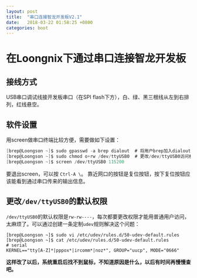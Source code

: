 ```yaml
---
layout: post
title:  "串口连接智龙开发板V2.1"
date:   2018-03-22 01:58:25 +0800
categories: boot
---
```

# 在Loongnix下通过串口连接智龙开发板
## 接线方式
USB串口调试线接开发板串口（在SPI flash下方），白、绿、黑三根线从左到右排列，红线悬空。

## 软件设置
用screen做串口终端比较方便，需要做如下设置：
```C
[brep@Loongson ~]$ sudo gpasswd -a brep dialout  # 将用户brep加入dialout组
[brep@Loongson ~]$ sudo chmod o+rw /dev/ttyUSB0  # 更改/dev/ttyUSB0访问权限
[brep@Loongson ~]$ screen /dev/ttyUSB0 115200
```
要退出screen，可以按 `Ctrl-A \`。
靠近网口的按钮是复位按钮，按下复位按钮应该能看到通过串口传来的输出信息。

## 更改`/dev/ttyUSB0`的默认权限
`/dev/ttyUSB0`的默认权限是`rw-rw----`，每次都要更改权限才能用普通用户访问，太麻烦了。可以通过创建一条定制`udev`规则解决这个问题：
```
[brep@Loongson ~]$ sudo vi /etc/udev/rules.d/50-udev-default.rules
[brep@Loongson ~]$ cat /etc/udev/rules.d/50-udev-default.rules 
# serial
KERNEL=="tty[A-Z]*|pppox*|ircomm*|noz*", GROUP="uucp", MODE="0666"
```
**这样改了以后，系统重启后找不到鼠标，不知道原因是什么，以后有时间再慢慢查吧。**


